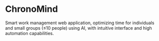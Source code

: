 # ChronoMind
Smart work management web application, optimizing time for individuals and small groups (≤10 people) using AI, with intuitive interface and high automation capabilities.
